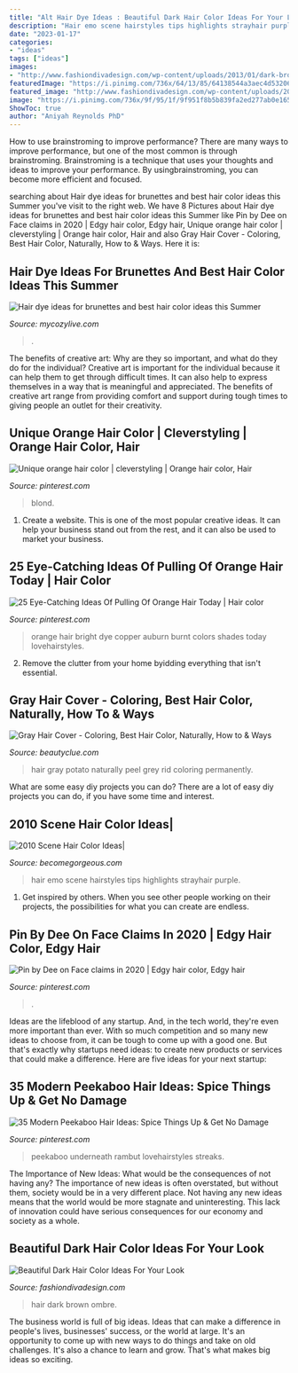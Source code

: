 ```yaml
---
title: "Alt Hair Dye Ideas : Beautiful Dark Hair Color Ideas For Your Look"
description: "Hair emo scene hairstyles tips highlights strayhair purple"
date: "2023-01-17"
categories:
- "ideas"
tags: ["ideas"]
images:
- "http://www.fashiondivadesign.com/wp-content/uploads/2013/01/dark-brown-hair.jpg"
featuredImage: "https://i.pinimg.com/736x/64/13/85/64138544a3aec4d5320678681bc66012.jpg"
featured_image: "http://www.fashiondivadesign.com/wp-content/uploads/2013/01/dark-brown-hair.jpg"
image: "https://i.pinimg.com/736x/9f/95/1f/9f951f8b5b839fa2ed277ab0e165f93e.jpg"
ShowToc: true
author: "Aniyah Reynolds PhD"
---
```



How to use brainstroming to improve performance?
There are many ways to improve performance, but one of the most common is through brainstroming. Brainstroming is a technique that uses your thoughts and ideas to improve your performance. By usingbrainstroming, you can become more efficient and focused.

	

		
searching about Hair dye ideas for brunettes and best hair color ideas this Summer you've visit to the right web. We have 8 Pictures about Hair dye ideas for brunettes and best hair color ideas this Summer like Pin by Dee on Face claims in 2020 | Edgy hair color, Edgy hair, Unique orange hair color | cleverstyling | Orange hair color, Hair and also Gray Hair Cover - Coloring, Best Hair Color, Naturally, How to &amp; Ways. Here it is:
		
    
## Hair Dye Ideas For Brunettes And Best Hair Color Ideas This Summer

<img loading=lazy src="https://mycozylive.com/wp-content/uploads/2020/07/18.jpg" onerror="this.onerror=null;this.src='https://tse1.mm.bing.net/th?id=OIP.egn8e1jdawel94bHPDfWXAHaJ_&amp;pid=15.1';" alt="Hair dye ideas for brunettes and best hair color ideas this Summer">

_Source: mycozylive.com_

>. 

	

The benefits of creative art: Why are they so important, and what do they do for the individual?
Creative art is important for the individual because it can help them to get through difficult times. It can also help to express themselves in a way that is meaningful and appreciated. The benefits of creative art range from providing comfort and support during tough times to giving people an outlet for their creativity.

    
## Unique Orange Hair Color | Cleverstyling | Orange Hair Color, Hair

<img loading=lazy src="https://i.pinimg.com/736x/53/ec/d6/53ecd6ea4dd39ea583593e9c421376dd.jpg" onerror="this.onerror=null;this.src='https://tse4.mm.bing.net/th?id=OIP.ZGH7wCREyXjSuz4VQDz_uwHaMu&amp;pid=15.1';" alt="Unique orange hair color | cleverstyling | Orange hair color, Hair">

_Source: pinterest.com_

>blond. 

	

1. Create a website. This is one of the most popular creative ideas. It can help your business stand out from the rest, and it can also be used to market your business.

    
## 25 Eye-Catching Ideas Of Pulling Of Orange Hair Today | Hair Color

<img loading=lazy src="https://i.pinimg.com/736x/64/13/85/64138544a3aec4d5320678681bc66012.jpg" onerror="this.onerror=null;this.src='https://tse3.mm.bing.net/th?id=OIP.4hWbcXeAUw0tcH2W8icMsgHaLG&amp;pid=15.1';" alt="25 Eye-Catching Ideas Of Pulling Of Orange Hair Today | Hair color">

_Source: pinterest.com_

>orange hair bright dye copper auburn burnt colors shades today lovehairstyles. 

	

2. Remove the clutter from your home byidding everything that isn't essential.

    
## Gray Hair Cover - Coloring, Best Hair Color, Naturally, How To &amp; Ways

<img loading=lazy src="https://beautyclue.com/wp-content/uploads/2014/03/hair-color-for-grey-hair-3.jpg" onerror="this.onerror=null;this.src='https://tse2.mm.bing.net/th?id=OIP.FkmIlki94w1hVthRpQ2OOAHaEK&amp;pid=15.1';" alt="Gray Hair Cover - Coloring, Best Hair Color, Naturally, How to &amp; Ways">

_Source: beautyclue.com_

>hair gray potato naturally peel grey rid coloring permanently. 

	

What are some easy diy projects you can do?
There are a lot of easy diy projects you can do, if you have some time and interest.

    
## 2010 Scene Hair Color Ideas|

<img loading=lazy src="http://static.becomegorgeous.com/img/arts/2010/Aug/11/2555/bluehair_style.jpg" onerror="this.onerror=null;this.src='https://tse2.mm.bing.net/th?id=OIP.hEeCg5h4v8zyKszGcGk5jQAAAA&amp;pid=15.1';" alt="2010 Scene Hair Color Ideas|">

_Source: becomegorgeous.com_

>hair emo scene hairstyles tips highlights strayhair purple. 

	

1. Get inspired by others. When you see other people working on their projects, the possibilities for what you can create are endless.

    
## Pin By Dee On Face Claims In 2020 | Edgy Hair Color, Edgy Hair

<img loading=lazy src="https://i.pinimg.com/736x/23/14/4e/23144e51960d2be1069d14db59c4cdae.jpg" onerror="this.onerror=null;this.src='https://tse4.mm.bing.net/th?id=OIP.A9ADuYMgMFSd1gh6uLO3gQHaNL&amp;pid=15.1';" alt="Pin by Dee on Face claims in 2020 | Edgy hair color, Edgy hair">

_Source: pinterest.com_

>. 

	

Ideas are the lifeblood of any startup. And, in the tech world, they're even more important than ever. With so much competition and so many new ideas to choose from, it can be tough to come up with a good one. But that's exactly why startups need ideas: to create new products or services that could make a difference. Here are five ideas for your next startup: 

    
## 35 Modern Peekaboo Hair Ideas: Spice Things Up &amp; Get No Damage

<img loading=lazy src="https://i.pinimg.com/736x/9f/95/1f/9f951f8b5b839fa2ed277ab0e165f93e.jpg" onerror="this.onerror=null;this.src='https://tse4.mm.bing.net/th?id=OIP.lHfi9a0j-rnfLYHMYBd2MQHaLH&amp;pid=15.1';" alt="35 Modern Peekaboo Hair Ideas: Spice Things Up &amp; Get No Damage">

_Source: pinterest.com_

>peekaboo underneath rambut lovehairstyles streaks. 

	

The Importance of New Ideas: What would be the consequences of not having any?
The importance of new ideas is often overstated, but without them, society would be in a very different place. Not having any new ideas means that the world would be more stagnate and uninteresting. This lack of innovation could have serious consequences for our economy and society as a whole.

    
## Beautiful Dark Hair Color Ideas For Your Look

<img loading=lazy src="http://www.fashiondivadesign.com/wp-content/uploads/2013/01/dark-brown-hair.jpg" onerror="this.onerror=null;this.src='https://tse4.mm.bing.net/th?id=OIP.yvXpe0ncABE-OnjENOIJCAHaLM&amp;pid=15.1';" alt="Beautiful Dark Hair Color Ideas For Your Look">

_Source: fashiondivadesign.com_

>hair dark brown ombre. 

	

The business world is full of big ideas. Ideas that can make a difference in people's lives, businesses' success, or the world at large. It's an opportunity to come up with new ways to do things and take on old challenges. It's also a chance to learn and grow. That's what makes big ideas so exciting.

